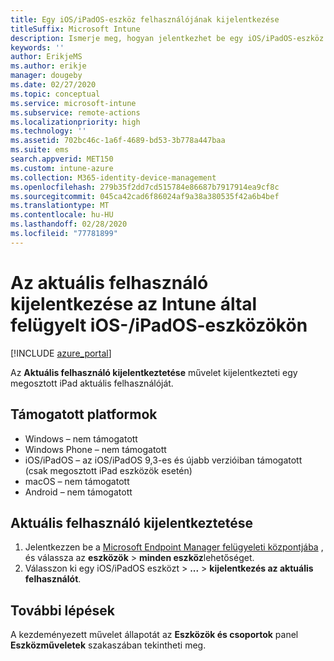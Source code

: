 ```yaml
---
title: Egy iOS/iPadOS-eszköz felhasználójának kijelentkezése
titleSuffix: Microsoft Intune
description: Ismerje meg, hogyan jelentkezhet be egy iOS/iPadOS-eszköz aktuális felhasználója az Intune-nal. "
keywords: ''
author: ErikjeMS
ms.author: erikje
manager: dougeby
ms.date: 02/27/2020
ms.topic: conceptual
ms.service: microsoft-intune
ms.subservice: remote-actions
ms.localizationpriority: high
ms.technology: ''
ms.assetid: 702bc46c-1a6f-4689-bd53-3b778a447baa
ms.suite: ems
search.appverid: MET150
ms.custom: intune-azure
ms.collection: M365-identity-device-management
ms.openlocfilehash: 279b35f2dd7cd515784e86687b7917914ea9cf8c
ms.sourcegitcommit: 045ca42cad6f86024af9a38a380535f42a6b4bef
ms.translationtype: MT
ms.contentlocale: hu-HU
ms.lasthandoff: 02/28/2020
ms.locfileid: "77781899"
---
```

# <a name="logout-the-current-user-on-intune-managed-iosipados-devices"></a>Az aktuális felhasználó kijelentkezése az Intune által felügyelt iOS-/iPadOS-eszközökön


[!INCLUDE [azure_portal](../includes/azure_portal.md)]

Az **Aktuális felhasználó kijelentkeztetése** művelet kijelentkezteti egy megosztott iPad aktuális felhasználóját. 

## <a name="supported-platforms"></a>Támogatott platformok

- Windows – nem támogatott
- Windows Phone – nem támogatott
- iOS/iPadOS – az iOS/iPadOS 9,3-es és újabb verzióiban támogatott (csak megosztott iPad eszközök esetén)
- macOS – nem támogatott
- Android – nem támogatott

## <a name="how-to-log-out-the-current-user"></a>Aktuális felhasználó kijelentkeztetése

1. Jelentkezzen be a [Microsoft Endpoint Manager felügyeleti központjába](https://go.microsoft.com/fwlink/?linkid=2109431) , és válassza az **eszközök** > **minden eszköz**lehetőséget.
2. Válasszon ki egy iOS/iPadOS eszközt > **...**  > **kijelentkezés az aktuális felhasználót**.

## <a name="next-steps"></a>További lépések

A kezdeményezett művelet állapotát az **Eszközök és csoportok** panel **Eszközműveletek** szakaszában tekintheti meg.
